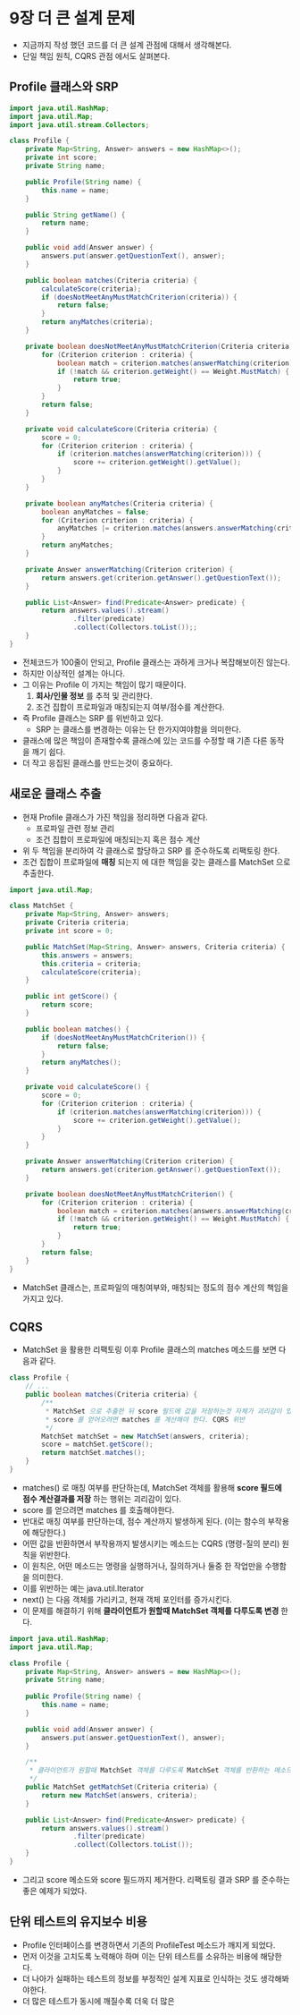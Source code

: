 # 9장 더 큰 설계 문제
- 지금까지 작성 했던 코드를 더 큰 설계 관점에 대해서 생각해본다.
- 단일 책임 원칙, CQRS 관점 에서도 살펴본다.

## Profile 클래스와 SRP

```java
import java.util.HashMap;
import java.util.Map;
import java.util.stream.Collectors;

class Profile {
    private Map<String, Answer> answers = new HashMap<>();
    private int score;
    private String name;

    public Profile(String name) {
        this.name = name;
    }

    public String getName() {
        return name;
    }

    public void add(Answer answer) {
        answers.put(answer.getQuestionText(), answer);
    }

    public boolean matches(Criteria criteria) {
        calculateScore(criteria);
        if (doesNotMeetAnyMustMatchCriterion(criteria)) {
            return false;
        }
        return anyMatches(criteria);
    }

    private boolean doesNotMeetAnyMustMatchCriterion(Criteria criteria) {
        for (Criterion criterion : criteria) {
            boolean match = criterion.matches(answerMatching(criterion));
            if (!match && criterion.getWeight() == Weight.MustMatch) {
                return true;
            }
        }
        return false;
    }

    private void calculateScore(Criteria criteria) {
        score = 0;
        for (Criterion criterion : criteria) {
            if (criterion.matches(answerMatching(criterion))) {
                score += criterion.getWeight().getValue();
            }
        }
    }

    private boolean anyMatches(Criteria criteria) {
        boolean anyMatches = false;
        for (Criterion criterion : criteria) {
            anyMatches |= criterion.matches(answers.answerMatching(criterion));
        }
        return anyMatches;
    }

    private Answer answerMatching(Criterion criterion) {
        return answers.get(criterion.getAnswer().getQuestionText());
    }

    public List<Answer> find(Predicate<Answer> predicate) {
        return answers.values().stream()
                .filter(predicate)
                .collect(Collectors.toList());;
    }
}
```
- 전체코드가 100줄이 안되고, Profile 클래스는 과하게 크거나 복잡해보이진 않는다.
- 하지만 이상적인 설계는 아니다.
- 그 이유는 Profile 이 가지는 책임이 많기 때문이다.
    1. **회사/인물 정보** 를 추적 및 관리한다.
    2. 조건 집합이 프로파일과 매칭되는지 여부/점수를 계산한다.
- 즉 Profile 클래스는 SRP 를 위반하고 있다.
  - SRP 는 클래스를 변경하는 이유는 단 한가지여야함을 의미한다.
- 클래스에 많은 책임이 존재할수록 클래스에 있는 코드를 수정할 때 기존 다른 동작을 깨기 쉽다.
- 더 작고 응집된 클래스를 만드는것이 중요하다.

## 새로운 클래스 추출
- 현재 Profile 클래스가 가진 책임을 정리하면 다음과 같다.
  - 프로파일 관련 정보 관리
  - 조건 집합이 프로파일에 매칭되는지 혹은 점수 계산
- 위 두 책임을 분리하여 각 클래스로 할당하고 SRP 를 준수하도록 리팩토링 한다.
- 조건 집합이 프로파일에 **매칭** 되는지 에 대한 책임을 갖는 클래스를 MatchSet 으로 추출한다.

```java
import java.util.Map;

class MatchSet {
    private Map<String, Answer> answers;
    private Criteria criteria;
    private int score = 0;

    public MatchSet(Map<String, Answer> answers, Criteria criteria) {
        this.answers = answers;
        this.criteria = criteria;
        calculateScore(criteria);
    }

    public int getScore() {
        return score;
    }

    public boolean matches() {
        if (doesNotMeetAnyMustMatchCriterion()) {
            return false;
        }
        return anyMatches();
    }

    private void calculateScore() {
        score = 0;
        for (Criterion criterion : criteria) {
            if (criterion.matches(answerMatching(criterion))) {
                score += criterion.getWeight().getValue();
            }
        }
    }

    private Answer answerMatching(Criterion criterion) {
        return answers.get(criterion.getAnswer().getQuestionText());
    }

    private boolean doesNotMeetAnyMustMatchCriterion() {
        for (Criterion criterion : criteria) {
            boolean match = criterion.matches(answers.answerMatching(criterion));
            if (!match && criterion.getWeight() == Weight.MustMatch) {
                return true;
            }
        }
        return false;
    }
}
```
- MatchSet 클래스는, 프로파일의 매칭여부와, 매칭되는 정도의 점수 계산의 책임을 가지고 있다.

## CQRS
- MatchSet 을 활용한 리팩토링 이후 Profile 클래스의 matches 메소드를 보면 다음과 같다.

```java
class Profile {
    // ...
    public boolean matches(Criteria criteria) {
        /**
         * MatchSet 으로 추출한 뒤 score 필드에 값을 저장하는것 자체가 괴리감이 있다.
         * score 를 얻어오려면 matches 를 계산해야 한다. CQRS 위반
         */
        MatchSet matchSet = new MatchSet(answers, criteria);
        score = matchSet.getScore();
        return matchSet.matches();
    }
}
```
- matches() 로 매칭 여부를 판단하는데, MatchSet 객체를 활용해 **score 필드에 점수 계산결과를 저장** 하는 행위는 괴리감이 있다.
- score 를 얻으려면 matches 를 호출해야한다.
- 반대로 매칭 여부를 판단하는데, 점수 계산까지 발생하게 된다. (이는 함수의 부작용에 해당한다.)
- 어떤 값을 반환하면서 부작용까지 발생시키는 메소드는 CQRS (명령-질의 분리) 원칙을 위반한다.
- 이 원칙은, 어떤 메소드는 명령을 실행하거나, 질의하거나 둘중 한 작업만을 수행함을 의미한다.
- 이를 위반하는 예는 java.util.Iterator
- next() 는 다음 객체를 가리키고, 현재 객체 포인터를 증가시킨다.
- 이 문제를 해결하기 위해 **클라이언트가 원할때 MatchSet 객체를 다루도록 변경** 한다.

```java
import java.util.HashMap;
import java.util.Map;

class Profile {
    private Map<String, Answer> answers = new HashMap<>();
    private String name;
    
    public Profile(String name) {
        this.name = name;
    }

    public void add(Answer answer) {
        answers.put(answer.getQuestionText(), answer);
    }

    /**
     * 클라이언트가 원할때 MatchSet 객체를 다루도록 MatchSet 객체를 반환하는 메소드를 추가한다.
     */
    public MatchSet getMatchSet(Criteria criteria) {
        return new MatchSet(answers, criteria);
    }

    public List<Answer> find(Predicate<Answer> predicate) {
        return answers.values().stream()
                .filter(predicate)
                .collect(Collectors.toList());
    }
}
```
- 그리고 score 메소드와 score 필드까지 제거한다. 리팩토링 결과 SRP 를 준수하는 좋은 예제가 되었다.

## 단위 테스트의 유지보수 비용
- Profile 인터페이스를 변경하면서 기존의 ProfileTest 메소드가 깨지게 되었다.
- 먼저 이것을 고치도록 노력해야 하며 이는 단위 테스트를 소유하는 비용에 해당한다.
- 더 나아가 실패하는 테스트의 정보를 부정적인 설계 지표로 인식하는 것도 생각해봐야한다.
- 더 많은 테스트가 동시에 깨질수록 더욱 더 많은 